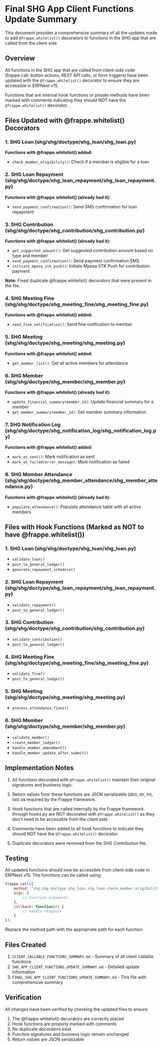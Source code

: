 # Final SHG App Client Functions Update Summary

This document provides a comprehensive summary of all the updates made to add `@frappe.whitelist()` decorators to functions in the SHG app that are called from the client side.

## Overview

All functions in the SHG app that are called from client-side code (frappe.call, button actions, REST API calls, or form triggers) have been updated with the `@frappe.whitelist()` decorator to ensure they are accessible in ERPNext v15.

Functions that are internal hook functions or private methods have been marked with comments indicating they should NOT have the `@frappe.whitelist()` decorator.

## Files Updated with @frappe.whitelist() Decorators

### 1. SHG Loan (shg/shg/doctype/shg_loan/shg_loan.py)

**Functions with @frappe.whitelist() added:**
- `check_member_eligibility()`: Check if a member is eligible for a loan

### 2. SHG Loan Repayment (shg/shg/doctype/shg_loan_repayment/shg_loan_repayment.py)

**Functions with @frappe.whitelist() (already had it):**
- `send_payment_confirmation()`: Send SMS confirmation for loan repayment

### 3. SHG Contribution (shg/shg/doctype/shg_contribution/shg_contribution.py)

**Functions with @frappe.whitelist() (already had it):**
- `get_suggested_amount()`: Get suggested contribution amount based on type and member
- `send_payment_confirmation()`: Send payment confirmation SMS
- `initiate_mpesa_stk_push()`: Initiate Mpesa STK Push for contribution payment

**Note:** Fixed duplicate @frappe.whitelist() decorators that were present in the file.

### 4. SHG Meeting Fine (shg/shg/doctype/shg_meeting_fine/shg_meeting_fine.py)

**Functions with @frappe.whitelist() added:**
- `send_fine_notification()`: Send fine notification to member

### 5. SHG Meeting (shg/shg/doctype/shg_meeting/shg_meeting.py)

**Functions with @frappe.whitelist() added:**
- `get_member_list()`: Get all active members for attendance

### 6. SHG Member (shg/shg/doctype/shg_member/shg_member.py)

**Functions with @frappe.whitelist() (already had it):**
- `update_financial_summary(member_id)`: Update financial summary for a member
- `get_member_summary(member_id)`: Get member summary information

### 7. SHG Notification Log (shg/shg/doctype/shg_notification_log/shg_notification_log.py)

**Functions with @frappe.whitelist() added:**
- `mark_as_sent()`: Mark notification as sent
- `mark_as_failed(error_message)`: Mark notification as failed

### 8. SHG Member Attendance (shg/shg/doctype/shg_member_attendance/shg_member_attendance.py)

**Functions with @frappe.whitelist() (already had it):**
- `populate_attendance()`: Populate attendance table with all active members

## Files with Hook Functions (Marked as NOT to have @frappe.whitelist())

### 1. SHG Loan (shg/shg/doctype/shg_loan/shg_loan.py)
- `validate_loan()`
- `post_to_general_ledger()`
- `generate_repayment_schedule()`

### 2. SHG Loan Repayment (shg/shg/doctype/shg_loan_repayment/shg_loan_repayment.py)
- `validate_repayment()`
- `post_to_general_ledger()`

### 3. SHG Contribution (shg/shg/doctype/shg_contribution/shg_contribution.py)
- `validate_contribution()`
- `post_to_general_ledger()`

### 4. SHG Meeting Fine (shg/shg/doctype/shg_meeting_fine/shg_meeting_fine.py)
- `validate_fine()`
- `post_to_general_ledger()`

### 5. SHG Meeting (shg/shg/doctype/shg_meeting/shg_meeting.py)
- `process_attendance_fines()`

### 6. SHG Member (shg/shg/doctype/shg_member/shg_member.py)
- `validate_member()`
- `create_member_ledger()`
- `handle_member_amendment()`
- `handle_member_update_after_submit()`

## Implementation Notes

1. All functions decorated with `@frappe.whitelist()` maintain their original signatures and business logic.

2. Return values from these functions are JSON serializable (dict, str, int, list) as required by the Frappe framework.

3. Hook functions that are called internally by the Frappe framework through hooks.py are NOT decorated with `@frappe.whitelist()` as they don't need to be accessible from the client side.

4. Comments have been added to all hook functions to indicate they should NOT have the `@frappe.whitelist()` decorator.

5. Duplicate decorators were removed from the SHG Contribution file.

## Testing

All updated functions should now be accessible from client-side code in ERPNext v15. The functions can be called using:

```javascript
frappe.call({
    method: "shg.shg.doctype.shg_loan.shg_loan.check_member_eligibility",
    args: {
        // function arguments
    },
    callback: function(r) {
        // handle response
    }
});
```

Replace the method path with the appropriate path for each function.

## Files Created

1. `CLIENT_CALLABLE_FUNCTIONS_SUMMARY.md` - Summary of all client callable functions
2. `SHG_APP_CLIENT_FUNCTIONS_UPDATE_SUMMARY.md` - Detailed update information
3. `FINAL_SHG_APP_CLIENT_FUNCTIONS_UPDATE_SUMMARY.md` - This file with comprehensive summary

## Verification

All changes have been verified by checking the updated files to ensure:
1. The @frappe.whitelist() decorators are correctly placed
2. Hook functions are properly marked with comments
3. No duplicate decorators exist
4. Function signatures and business logic remain unchanged
5. Return values are JSON serializable